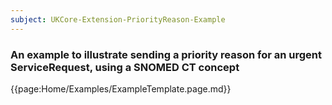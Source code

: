 ```yaml
---
subject: UKCore-Extension-PriorityReason-Example
---
```

### An example to illustrate sending a priority reason for an urgent ServiceRequest, using a SNOMED CT concept

{{page:Home/Examples/ExampleTemplate.page.md}}